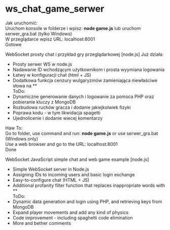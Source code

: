 # ws_chat_game_serwer
Jak uruchomić:<br />
Uruchom konsole w folderze i wpisz: <b>node game.js</b> lub uruchom serwer_gra.bat (tylko Windows)<br />
W przeglądarce wpisz URL: localhost:8001<br />
Gotowe

WebSocket prosty chat i przykład gry przeglądarkowej [node.js]
Już działa:
- Prosty serwer WS w node.js
- Nadawanie ID wchodzącym użytkownikom i prosta wyymiana logowania
- Łatwy w konfiguracji chat (html + JS)
- Dodatkowa funkcja cenzury wulgaryzmów zamieniająca niewłaściwe słowa na **<br />
ToDo: <br />
- Dynamiczne generowanie danych i logowanie za pomoca PHP oraz pobieranie kluczy z MongoDB
- Rozbudowa ruchów gracza i dodanie jakiejkolwiek fizyki
- Poprawa kodu - w tym likwidacja spagetti
- Ujednolicenie i dodanie wiecej komentarzy

Haw To:<br />
Go to folder, use command and run: <b>node game.js</b> or use serwer_gra.bat (Windows only)<br />
Use a web browser and go to the URL: localhost:8001 <br />
Done<br />

WebSocket JavaScript simple chat and web game example [node.js]<br />
- Simple WebSocket server in Node.js
- Assigning IDs to incoming users and basic login exchange
- Easy-to-configure chat (HTML + JS)
- Additional profanity filter function that replaces inappropriate words with **<br />
ToDo:<br />
- Dynamic data generation and login using PHP, and retrieving keys from MongoDB
- Expand player movements and add any kind of physics
- Code improvement - including spaghetti code elimination
- More and bether comments
